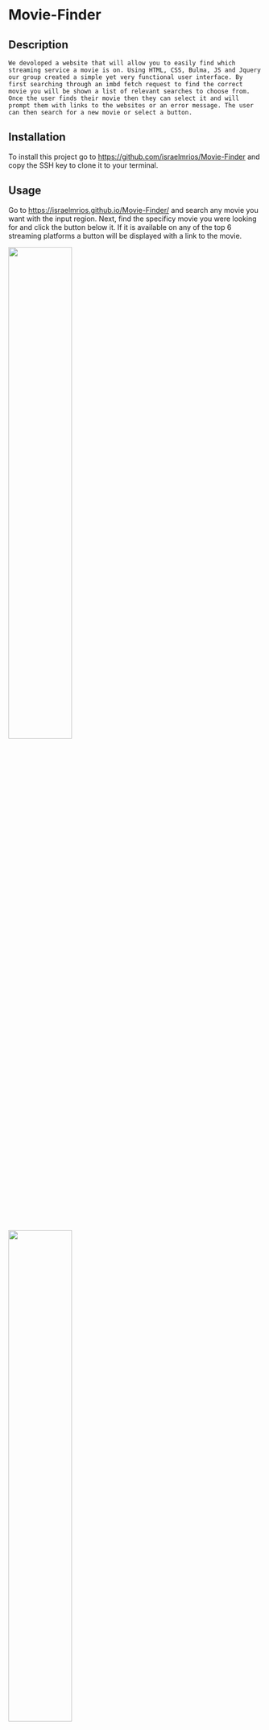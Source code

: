 # Movie-Finder


## Description
    We devoloped a website that will allow you to easily find which streaming service a movie is on. Using HTML, CSS, Bulma, JS and Jquery our group created a simple yet very functional user interface. By first searching through an imbd fetch request to find the correct movie you will be shown a list of relevant searches to choose from. Once the user finds their movie then they can select it and will prompt them with links to the websites or an error message. The user can then search for a new movie or select a button.

## Installation

To install this project go to https://github.com/israelmrios/Movie-Finder and copy the SSH key to clone it to your terminal.

## Usage

Go to https://israelmrios.github.io/Movie-Finder/ and search any movie you want with the input region. Next, find the specificy movie you were looking for and click the button below it. If it is available on any of the top 6 streaming platforms a button will be displayed with a link to the movie.

<img src="./assets/imgs/sc1.png" width="50%">
<img src="./assets/imgs/sc2.png" width="50%">
<img src="./assets/imgs/sc3.png" width="50%">


## Credits

    Aydin Macias


    Carlos Hernandez


    Isreal Rios


    Justin Barner


## Liscense

    MIT License

    Copyright (c) [year] [fullname]

    Permission is hereby granted, free of charge, to any person obtaining a copy
    of this software and associated documentation files (the "Software"), to deal
    in the Software without restriction, including without limitation the rights
    to use, copy, modify, merge, publish, distribute, sublicense, and/or sell
    copies of the Software, and to permit persons to whom the Software is
    furnished to do so, subject to the following conditions:

    The above copyright notice and this permission notice shall be included in all
    copies or substantial portions of the Software.

    THE SOFTWARE IS PROVIDED "AS IS", WITHOUT WARRANTY OF ANY KIND, EXPRESS OR
    IMPLIED, INCLUDING BUT NOT LIMITED TO THE WARRANTIES OF MERCHANTABILITY,
    FITNESS FOR A PARTICULAR PURPOSE AND NONINFRINGEMENT. IN NO EVENT SHALL THE
    AUTHORS OR COPYRIGHT HOLDERS BE LIABLE FOR ANY CLAIM, DAMAGES OR OTHER
    LIABILITY, WHETHER IN AN ACTION OF CONTRACT, TORT OR OTHERWISE, ARISING FROM,
    OUT OF OR IN CONNECTION WITH THE SOFTWARE OR THE USE OR OTHER DEALINGS IN THE
    SOFTWARE.
